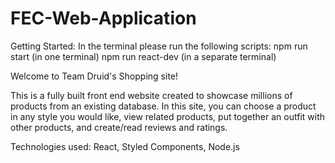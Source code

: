 # FEC-Web-Application
Getting Started: 
In the terminal please run the following scripts:
npm run start (in one terminal)
npm run react-dev (in a separate terminal)

Welcome to Team Druid's Shopping site!

This is a fully built front end website created to showcase millions of products from an existing database. In this site, you can choose a product in any style you would like, view related products, put together an outfit with other products, and create/read reviews and ratings. 

Technologies used: React, Styled Components, Node.js

